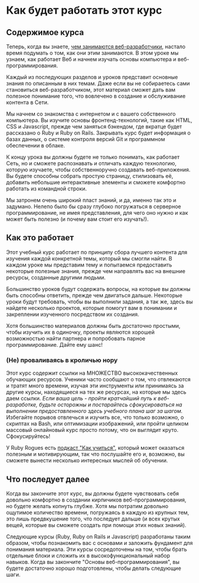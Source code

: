 # Как будет работать этот курс

## Содержимое курса

Теперь, когда вы знаете, [чем занимаются веб-разработчики](/introduction-to-web-development), настало время подумать о том, как они этим занимаются. В этом уроке мы узнаем, как работает Веб и начнем изучать основы компьютера и веб-программирования.

Каждый из последующих разделов и уроков представит основные знания по описанным в них темам. Даже если вы не собираетесь сами становиться веб-разработчиком, этот материал сможет дать вам полезное понимание того, что вовлечено в создание и обслуживание контента в Сети.

Мы начнем со знакомства с интернетом и с вашего собственного компьютера. Вы изучите основы фронтенд-технологий, такие как HTML, CSS и Javascript, прежде чем заняться бэкендом, где вкратце будет рассказано о Ruby и Ruby on Rails. Закрывать курс будет информация о базах данных, о системе контроля версий Git и программном обеспечении в облаке.

К концу урока вы должны будете не только понимать, как работает Сеть, но и сможете распознавать и отличать каждую технологию, которую изучаете, чтобы собственноручно создавать веб-приложения. Вы будете способны собрать простую страницу, стилизовать её, добавить небольшие интерактивные элементы и сможете комфортно работать из командной строки.

Мы затронем очень широкий пласт знаний, и да, именно так это и задумано. Нелепо было бы сразу глубоко погружаться в серверное программирование, не имея представления, для чего оно нужно и как может быть полезно (и почему вам стоит его изучать!).

## Как это работает

Этот учебный курс работает по принципу сбора лучшего контента для изучения каждой конкретной темы, который мы смогли найти. В каждом уроке мы представим тему и попытаемся предоставить некоторые полезные знания, прежде чем направлять вас на внешние ресурсы, созданные другими людьми.

Большинство уроков будут содержать вопросы, на которые вы должны быть способны ответить, прежде чем двигаться дальше. Некоторые уроки будут требовать, чтобы вы выполнили задания, а так же, здесь вы найдете несколько проектов, которые помогут вам в понимании и закреплении изученного посредством их создания.

Хотя большинство материалов должны быть достаточно простыми, чтобы изучить их в одиночку, проекты являются хорошей возможностью найти партнера и попробовать парное программирование. Дайте ему шанс!

### (Не) проваливаясь в кроличью нору

Этот курс содержит ссылки на МНОЖЕСТВО высококачественных обучающих ресурсов. Ученики часто сообщают о том, что отвлекаются и тратят много времени, изучая эти инструменты или принимаясь за другие курсы, находящиеся на тех же ресурсах, на которые мы здесь даем ссылки. *Если ваша цель - пройти кратчайший путь к веб-разработке, будьте осторожны и постарайтесь сфокусироваться на выполнении предоставленного здесь учебного плана шаг за шагом.* Избегайте порывов отвлечься и изучить все, что только возможно, о скриптах на Bash, или оптимизации изображений, или пройти целиком массовый онлайновый курс просто потому, что он выглядит круто. Сфокусируйтесь!

У Ruby Rogues есть [подкаст "Как учиться"](http://rubyrogues.com/131-rr-how-to-learn/), который может оказаться полезным и мотивирующим, так что послушайте его и, возможно, вы сможете вынести несколько интересных мыслей об обучении.

## Что последует далее

Когда вы закончите этот курс, вы должны будете чувствовать себя довольно комфортно в создании кирпичиков веб-программирования, но будете желать копнуть глубже. Хотя мы потратим довольно ощутимое количество времени, погружаясь в каждую из крупных тем, это лишь предвкушение того, что последует дальше (и всех крутых вещей, которые вы сможете создать при помощи этих новых знаний).

Следующие курсы (Ruby, Ruby on Rails и Javascript) разработаны таким образом, чтобы познакомить вас с основами и заложить фундамент для понимания материала. Эти курсы сосредоточены на том, чтобы брать отдельные блоки и сложить их в высокофункциональный набор навыков. Когда вы закончите "Основы веб-программирования", вы будете достаточно хорошо подготовлены, чтобы делать следующие шаги.
